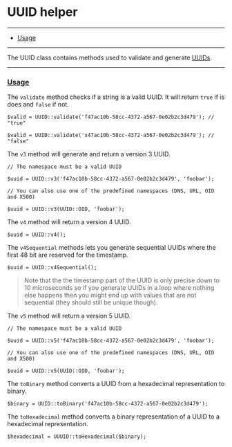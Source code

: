 # UUID helper

--------------------------------------------------------

* [Usage](#usage)

--------------------------------------------------------

The UUID class contains methods used to validate and generate [UUIDs](https://en.wikipedia.org/wiki/Universally_unique_identifier).

--------------------------------------------------------

### <a id="usage" href="#usage">Usage</a>

The `validate` method checks if a string is a valid UUID. It will return `true` if is does and `false` if not.

```
$valid = UUID::validate('f47ac10b-58cc-4372-a567-0e02b2c3d479'); // "true"

$valid = UUID::validate('x47ac10b-58cc-4372-a567-0e02b2c3d479'); // "false"
```

The `v3` method will generate and return a version 3 UUID.

```
// The namespace must be a valid UUID

$uuid = UUID::v3('f47ac10b-58cc-4372-a567-0e02b2c3d479', 'foobar');

// You can also use one of the predefined namespaces (DNS, URL, OID and X500)

$uuid = UUID::v3(UUID::OID, 'foobar');
```

The `v4` method will return a version 4 UUID.

```
$uuid = UUID::v4();
```

The `v4Sequential` methods lets you generate sequential UUIDs where the first 48 bit are reserved for the timestamp.

```
$uuid = UUID::v4Sequential();
```

> Note that the the timestamp part of the UUID is only precise down to 10 microseconds so if you generate UUIDs in a loop where nothing else happens then you might end up with values that are not sequential (they should still be unique though).

The `v5` method will return a version 5 UUID.

```
// The namespace must be a valid UUID

$uuid = UUID::v5('f47ac10b-58cc-4372-a567-0e02b2c3d479', 'foobar');

// You can also use one of the predefined namespaces (DNS, URL, OID and X500)

$uuid = UUID::v5(UUID::OID, 'foobar');
```

The `toBinary` method converts a UUID from a hexadecimal representation to binary.

```
$binary = UUID::toBinary('f47ac10b-58cc-4372-a567-0e02b2c3d479');
```

The `toHexadecimal` method converts a binary representation of a UUID to a hexadecimal representation.

```
$hexadecimal = UUUID::toHexadecimal($binary);
```
